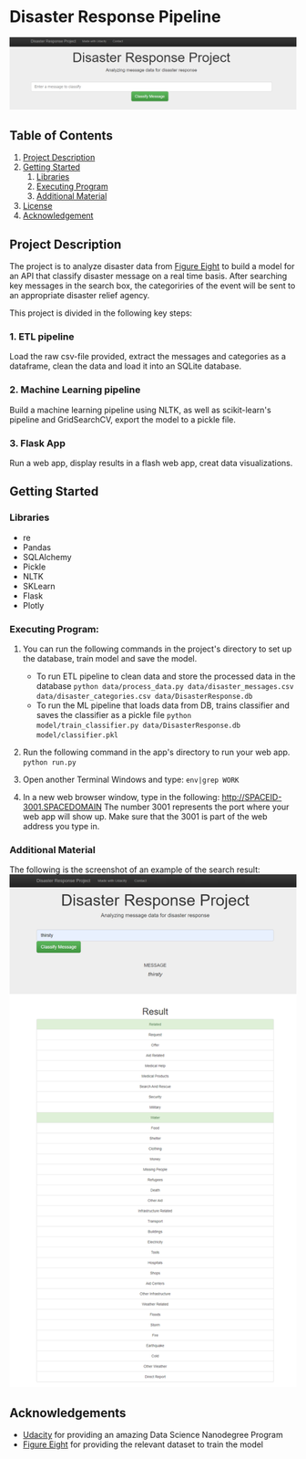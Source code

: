 # Disaster Response Pipeline
![Intro Pic](screenshots/search_box.png)

## Table of Contents
1. [Project Description](#description)
2. [Getting Started](#getting_started)
	1. [Libraries](#Libraries)
	2. [Executing Program](#execution)
	3. [Additional Material](#material)
3. [License](#license)
4. [Acknowledgement](#acknowledgement)


## Project Description
The project is to analyze disaster data from [Figure Eight](https://www.figure-eight.com/) to build a model for an API that classify disaster message on a real time basis. After searching key messages in the search box, the categoriries of the event will be sent to an appropriate disaster relief agency. 

This project is divided in the following key steps: 

### 1. ETL pipeline
Load the raw csv-file provided, extract the messages and categories as a dataframe, clean the data and load it into an SQLite database.
### 2. Machine Learning pipeline
Build a machine learning pipeline using NLTK, as well as scikit-learn's pipeline and GridSearchCV, export the model to a pickle file.
### 3. Flask App
Run a web app, display results in a flash web app, creat data visualizations.

## Getting Started

### Libraries 
- re
- Pandas
- SQLAlchemy
- Pickle
- NLTK
- SKLearn
- Flask
- Plotly

### Executing Program:
1. You can run the following commands in the project's directory to set up the database, train model and save the model.

    - To run ETL pipeline to clean data and store the processed data in the database
        `python data/process_data.py data/disaster_messages.csv data/disaster_categories.csv data/DisasterResponse.db`
    - To run the ML pipeline that loads data from DB, trains classifier and saves the classifier as a pickle file
        `python model/train_classifier.py data/DisasterResponse.db model/classifier.pkl`

2. Run the following command in the app's directory to run your web app.
    `python run.py`

3. Open another Terminal Windows and type:
     `env|grep WORK`
4. In a new web browser window, type in the following:
     http://SPACEID-3001.SPACEDOMAIN
  The number 3001 represents the port where your web app will show up. Make sure that the 3001 is part of the web address you type in.
  
 ### Additional Material
 
 The following is the screenshot of an example of the search result:
![Intro Pic](screenshots/example_of_search_result.png)
 
 ## Acknowledgements

* [Udacity](https://www.udacity.com/) for providing an amazing Data Science Nanodegree Program
* [Figure Eight](https://www.figure-eight.com/) for providing the relevant dataset to train the model
 

